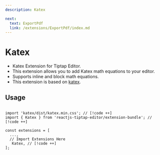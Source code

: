 ```yaml
---
description: Katex

next:
  text: ExportPdf
  link: /extensions/ExportPdf/index.md
---
```


# Katex

- Katex Extension for Tiptap Editor.
- This extension allows you to add Katex math equations to your editor.
- Supports inline and block math equations.
- This extension is based on [katex](https://katex.org/).

## Usage

```tsx

import 'katex/dist/katex.min.css'; // [!code ++]
import { Katex } from 'reactjs-tiptap-editor/extension-bundle'; // [!code ++]

const extensions = [
  ...,
  // Import Extensions Here
   Katex, // [!code ++]
];
```
